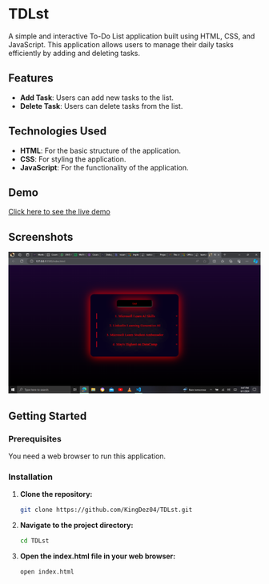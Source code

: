 # TDLst

A simple and interactive To-Do List application built using HTML, CSS, and JavaScript. This application allows users to manage their daily tasks efficiently by adding and deleting tasks.

## Features

- **Add Task**: Users can add new tasks to the list.
- **Delete Task**: Users can delete tasks from the list.

## Technologies Used

- **HTML**: For the basic structure of the application.
- **CSS**: For styling the application.
- **JavaScript**: For the functionality of the application.

## Demo
[Click here to see the live demo](https://ademolaademeso-tdlst.vercel.app)

## Screenshots

![TDLst Screenshot](./assets/screenshot.png)

## Getting Started

### Prerequisites

You need a web browser to run this application.

### Installation

1. **Clone the repository:**
   ```bash
   git clone https://github.com/KingDez04/TDLst.git
   ```

2. **Navigate to the project directory:**
    ```bash
    cd TDLst
    ```

3. **Open the index.html file in your web browser:**
    ```bash
    open index.html
    ```